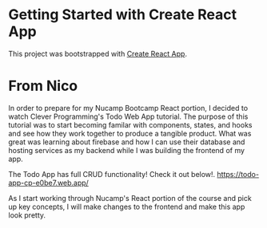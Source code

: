 # Getting Started with Create React App

This project was bootstrapped with [Create React App](https://github.com/facebook/create-react-app).

# From Nico
In order to prepare for my Nucamp Bootcamp React portion, I decided to watch Clever Programming's Todo Web App tutorial. The purpose of this tutorial was to start becoming familar with components, states, and hooks and see how they work together to produce a tangible product. What was great was learning about firebase and how I can use their database and hosting services as my backend while I was building the frontend of my app.

The Todo App has full CRUD functionality! Check it out below!.
https://todo-app-cp-e0be7.web.app/

As I start working through Nucamp's React portion of the course and pick up key concepts, I will make changes to the frontend and make this app look pretty. 
